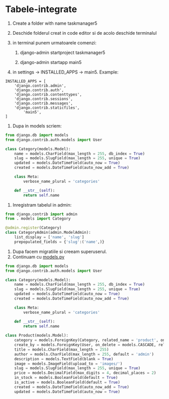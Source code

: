 # Tabele-integrate 

1. Create a folder with name taskmanager5
2. Deschide folderul creat in code editor si de acolo deschide terminalul
3. in terminal punem urmatoarele comenzi:
    
    1) django-admin startproject taskmanager5
    
    2) django-admin startapp main5
    
4. in settings → INSTALLED_APPS → main5. Example:

```
INSTALLED_APPS = [
    'django.contrib.admin',
    'django.contrib.auth',
    'django.contrib.contenttypes',
    'django.contrib.sessions',
    'django.contrib.messages',
    'django.contrib.staticfiles',
		'main5',
]
```

1. Dupa in models scriem:

```python
from django.db import models
from django.contrib.auth.models import User

class Category(models.Model):
    name = models.CharField(max_length = 255, db_index = True)
    slug = models.SlugField(max_length = 255, unique = True)
    updated = models.DateTimeField(auto_now = True)
    created = models.DateTimeField(auto_now_add = True)

    class Meta:
        verbose_name_plural = 'categories'

    def __str__(self):
        return self.name
```

1. Inregistram tabelul in admin:

```python
from django.contrib import admin
from . models import Category

@admin.register(Category)
class CategoryAdmin(admin.ModelAdmin):
    list_display = ['name', 'slug']
    prepopulated_fields = {'slug':('name',)}
```

1. Dupa facem migratiile si creeam superuserul.
2. Continuam cu [models.py](http://models.py) 

```python
from django.db import models
from django.contrib.auth.models import User

class Category(models.Model):
    name = models.CharField(max_length = 255, db_index = True)
    slug = models.SlugField(max_length = 255, unique = True)
    updated = models.DateTimeField(auto_now = True)
    created = models.DateTimeField(auto_now_add = True)

    class Meta:
        verbose_name_plural = 'categories'

    def __str__(self):
        return self.name
    
class Product(models.Model):
    category = models.ForeignKey(Category, related_name = 'product', on_delete = models.CASCADE)
    create_by = models.ForeignKey(User, on_delete = models.CASCADE, related_name = 'product_creator')
    title = models.CharField(max_length = 255)
    author = models.CharField(max_length = 255, default = 'admin')
    description = models.TextField(blank = True)
    image = models.ImageField(upload_to = 'images/')
    slug = models.SlugField(max_length = 255, unique = True)
    price = models.DecimalField(max_digits = 4, decimal_places = 2)
    in_stock = models.BooleanField(default = True)
    is_active = models.BooleanField(default = True)
    created = models.DateTimeField(auto_now_add = True)
    updated = models.DateTimeField(auto_now = True)
```